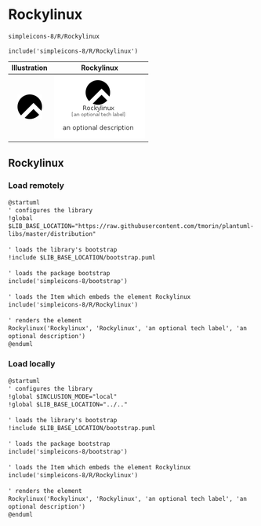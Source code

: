 # Rockylinux


```text
simpleicons-8/R/Rockylinux
```

```text
include('simpleicons-8/R/Rockylinux')
```



| Illustration | Rockylinux |
| :---: | :---: |
| ![illustration for Illustration](../../simpleicons-8/R/Rockylinux.png) | ![illustration for Rockylinux](../../simpleicons-8/R/Rockylinux.Local.png) |




## Rockylinux

### Load remotely
```plantuml
@startuml
' configures the library
!global $LIB_BASE_LOCATION="https://raw.githubusercontent.com/tmorin/plantuml-libs/master/distribution"

' loads the library's bootstrap
!include $LIB_BASE_LOCATION/bootstrap.puml

' loads the package bootstrap
include('simpleicons-8/bootstrap')

' loads the Item which embeds the element Rockylinux
include('simpleicons-8/R/Rockylinux')

' renders the element
Rockylinux('Rockylinux', 'Rockylinux', 'an optional tech label', 'an optional description')
@enduml
```

### Load locally
```plantuml
@startuml
' configures the library
!global $INCLUSION_MODE="local"
!global $LIB_BASE_LOCATION="../.."

' loads the library's bootstrap
!include $LIB_BASE_LOCATION/bootstrap.puml

' loads the package bootstrap
include('simpleicons-8/bootstrap')

' loads the Item which embeds the element Rockylinux
include('simpleicons-8/R/Rockylinux')

' renders the element
Rockylinux('Rockylinux', 'Rockylinux', 'an optional tech label', 'an optional description')
@enduml
```

